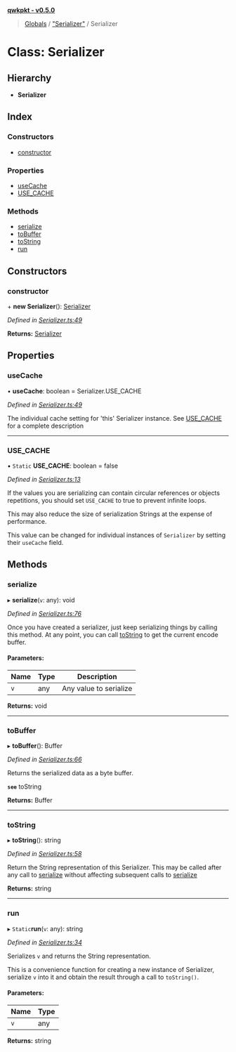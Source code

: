 **[qwkpkt - v0.5.0](../README.md)**

> [Globals](../globals.md) / ["Serializer"](../modules/_serializer_.md) / Serializer

# Class: Serializer

## Hierarchy

* **Serializer**

## Index

### Constructors

* [constructor](_serializer_.serializer.md#constructor)

### Properties

* [useCache](_serializer_.serializer.md#usecache)
* [USE\_CACHE](_serializer_.serializer.md#use_cache)

### Methods

* [serialize](_serializer_.serializer.md#serialize)
* [toBuffer](_serializer_.serializer.md#tobuffer)
* [toString](_serializer_.serializer.md#tostring)
* [run](_serializer_.serializer.md#run)

## Constructors

### constructor

\+ **new Serializer**(): [Serializer](_serializer_.serializer.md)

*Defined in [Serializer.ts:49](https://github.com/Madrok/pktstorm/blob/19b5823/src/Serializer.ts#L49)*

**Returns:** [Serializer](_serializer_.serializer.md)

## Properties

### useCache

•  **useCache**: boolean = Serializer.USE\_CACHE

*Defined in [Serializer.ts:49](https://github.com/Madrok/pktstorm/blob/19b5823/src/Serializer.ts#L49)*

The individual cache setting for 'this' Serializer instance.
See [USE_CACHE](_serializer_.serializer.md#use_cache) for a complete description

___

### USE\_CACHE

▪ `Static` **USE\_CACHE**: boolean = false

*Defined in [Serializer.ts:13](https://github.com/Madrok/pktstorm/blob/19b5823/src/Serializer.ts#L13)*

If the values you are serializing can contain circular references or
objects repetitions, you should set `USE_CACHE` to true to prevent
infinite loops.

This may also reduce the size of serialization Strings at the expense of
performance.

This value can be changed for individual instances of `Serializer` by
setting their `useCache` field.

## Methods

### serialize

▸ **serialize**(`v`: any): void

*Defined in [Serializer.ts:76](https://github.com/Madrok/pktstorm/blob/19b5823/src/Serializer.ts#L76)*

Once you have created a serializer, just keep serializing things
by calling this method. At any point, you can call [toString](_serializer_.serializer.md#tostring)
to get the current encode buffer.

#### Parameters:

Name | Type | Description |
------ | ------ | ------ |
`v` | any | Any value to serialize  |

**Returns:** void

___

### toBuffer

▸ **toBuffer**(): Buffer

*Defined in [Serializer.ts:66](https://github.com/Madrok/pktstorm/blob/19b5823/src/Serializer.ts#L66)*

Returns the serialized data as a byte buffer.

**`see`** toString

**Returns:** Buffer

___

### toString

▸ **toString**(): string

*Defined in [Serializer.ts:58](https://github.com/Madrok/pktstorm/blob/19b5823/src/Serializer.ts#L58)*

Return the String representation of this Serializer. This may
be called after any call to [serialize](_serializer_.serializer.md#serialize) without affecting
subsequent calls to [serialize](_serializer_.serializer.md#serialize)

**Returns:** string

___

### run

▸ `Static`**run**(`v`: any): string

*Defined in [Serializer.ts:34](https://github.com/Madrok/pktstorm/blob/19b5823/src/Serializer.ts#L34)*

Serializes `v` and returns the String representation.

This is a convenience function for creating a new instance of
Serializer, serialize `v` into it and obtain the result through a call
to `toString()`.

#### Parameters:

Name | Type |
------ | ------ |
`v` | any |

**Returns:** string
